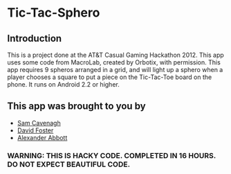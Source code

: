 # Tic-Tac-Sphero

## Introduction
This is a project done at the AT&T Casual Gaming Hackathon 2012. This app uses some code from MacroLab, created by Orbotix, with permission. This app requires 9 spheros arranged in a grid, and will light up a sphero when a player chooses a square to put a piece on the Tic-Tac-Toe board on the phone. It runs on Android 2.2 or higher.

## This app was brought to you by
* [Sam Cavenagh](http://o-sam-o.github.com/)
* [David Foster](http://dafoster.net)
* [Alexander Abbott](http://smartboyssite.net)

### WARNING: THIS IS HACKY CODE. COMPLETED IN 16 HOURS. DO NOT EXPECT BEAUTIFUL CODE.